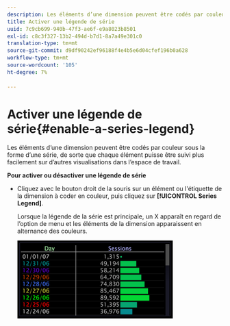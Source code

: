 ```yaml
---
description: Les éléments d’une dimension peuvent être codés par couleur sous la forme d’une série, de sorte que chaque élément puisse être suivi plus facilement sur d’autres visualisations dans l’espace de travail.
title: Activer une légende de série
uuid: 7c9cb699-940b-47f3-ae6f-e9a8023b8501
exl-id: c8c3f327-13b2-494d-b7d1-8a7a49e301c0
translation-type: tm+mt
source-git-commit: d9df90242ef96188f4e4b5e6d04cfef196b0a628
workflow-type: tm+mt
source-wordcount: '105'
ht-degree: 7%

---
```


# Activer une légende de série{#enable-a-series-legend}

Les éléments d’une dimension peuvent être codés par couleur sous la forme d’une série, de sorte que chaque élément puisse être suivi plus facilement sur d’autres visualisations dans l’espace de travail.

**Pour activer ou désactiver une légende de série**

* Cliquez avec le bouton droit de la souris sur un élément ou l&#39;étiquette de la dimension à coder en couleur, puis cliquez sur **[!UICONTROL Series Legend]**.

   Lorsque la légende de la série est principale, un X apparaît en regard de l’option de menu et les éléments de la dimension apparaissent en alternance des couleurs.

   ![](assets/vis_Graph_SeriesLegend.png)
